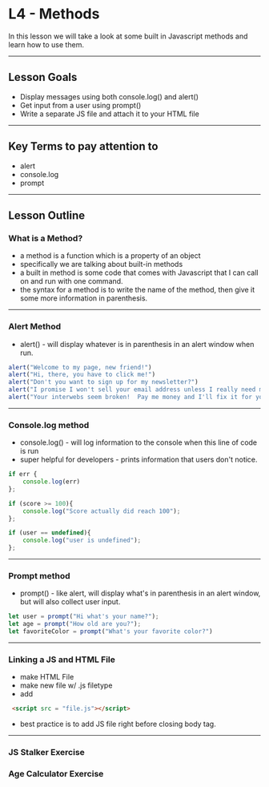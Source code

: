 # L4 - Methods
In this lesson we will take a look at some built in Javascript methods and learn how to use them.


----

## Lesson Goals
- Display messages using both console.log() and alert()
- Get input from a user using prompt()
- Write a separate JS file and attach it to your HTML file


----

## Key Terms to pay attention to
- alert
- console.log
- prompt


----

## Lesson Outline
### What is a Method?
- a method is a function which is a property of an object
- specifically we are talking about built-in methods
- a built in method is some code that comes with Javascript that I can call on and run with one command.
- the syntax for a method is to write the name of the method, then give it some more information in parenthesis.


----

### Alert Method
- alert() - will display whatever is in parenthesis in an alert window when run.
```javascript
alert("Welcome to my page, new friend!")
alert("Hi, there, you have to click me!")
alert("Don't you want to sign up for my newsletter?")
alert("I promise I won't sell your email address unless I really need money")
alert("Your interwebs seem broken!  Pay me money and I'll fix it for you!")
```


----

### Console.log method
- console.log() - will log information to the console when this line of code is run
- super helpful for developers - prints information that users don't notice.
```javascript
if err {
    console.log(err)
};

if (score >= 100){
    console.log("Score actually did reach 100");
};

if (user == undefined){
    console.log("user is undefined");
};
```


----

### Prompt method
- prompt() - like alert, will display what's in parenthesis in an alert window, but will also collect user input.
```javascript
let user = prompt("Hi what's your name?");
let age = prompt("How old are you?");
let favoriteColor = prompt("What's your favorite color?")
```


----

### Linking a JS and HTML File
- make HTML File
- make new file w/ .js filetype
- add
```html
 <script src = "file.js"></script>
```
- best practice is to add JS file right before closing body tag.


----

### JS Stalker Exercise

### Age Calculator Exercise
